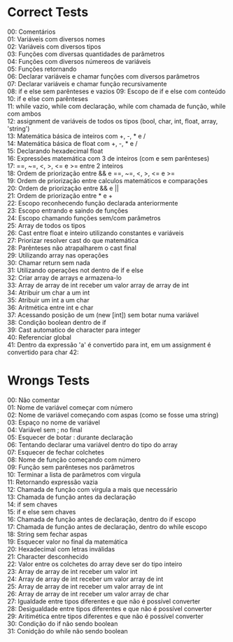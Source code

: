 # Correct Tests

00: Comentários  
01: Variáveis com diversos nomes  
02: Variáveis com diversos tipos  
03: Funções com diversas quantidades de parâmetros  
04: Funções com diversos númereos de variáveis  
05: Funções retornando  
06: Declarar variáveis e chamar funções com diversos parâmetros  
07: Declarar variáveis e chamar função recursivamente  
08: if e else sem parênteses e vazios
09: Escopo de if e else com conteúdo  
10: if e else com parênteses  
11: while vazio, while com declaração, while com chamada de função, while com ambos  
12: assignment de variáveis de todos os tipos (bool, char, int, float, array, 'string')  
13: Matemática básica de inteiros com +, -, * e /  
14: Matemática básica de float com +, -, * e /  
15: Declarando hexadecimal float  
16: Expressões matemática com 3 de inteiros (com e sem parênteses)  
17: ==, ~=, <, >, <= e >= entre 2 inteiros  
18: Ordem de priorização entre && e ==, ~=, <, >, <= e >=  
19: Ordem de priorização entre calculos matemáticos e comparações  
20: Ordem de priorização entre && e ||  
21: Ordem de priorização entre * e +  
22: Escopo reconhecendo função declarada anteriormente  
23: Escopo entrando e saindo de funções  
24: Escopo chamando funções sem/com parâmetros  
25: Array de todos os tipos  
26: Cast entre float e inteiro utilizando constantes e variáveis  
27: Priorizar resolver cast do que matemática  
28: Parênteses não atrapalharem o cast final  
29: Utilizando array nas operações  
30: Chamar return sem nada  
31: Utilizando operações not dentro de if e else  
32: Criar array de arrays e armazena-lo  
33: Array de array de int receber um valor array de array de int  
34: Atribuir um char a um int  
35: Atribuir um int a um char  
36: Aritmética entre int e char  
37: Acessando posição de um (new [int]) sem botar numa variável  
38: Condição boolean dentro de if  
39: Cast automatico de character para integer  
40: Referenciar global  
41: Dentro da expressão 'a' é convertido para int, em um assignment é convertido para char
42: 

# Wrongs Tests

00: Não comentar  
01: Nome de variável começar com número  
02: Nome de variável começando com aspas (como se fosse uma string)  
03: Espaço no nome de variável  
04: Variável sem ; no final  
05: Esquecer de botar : durante declaração  
06: Tentando declarar uma variável dentro do tipo do array  
07: Esquecer de fechar colchetes  
08: Nome de função começando com número  
09: Função sem parênteses nos parâmetros  
10: Terminar a lista de parâmetros com virgula  
11: Retornando expressão vazia  
12: Chamada de função com virgula a mais que necessário  
13: Chamada de função antes da declaração  
14: if sem chaves  
15: if e else sem chaves  
16: Chamada de função antes de declaração, dentro do if escopo  
17: Chamada de função antes de declaração, dentro do while escopo  
18: String sem fechar aspas  
19: Esquecer valor no final da matemática  
20: Hexadecimal com letras inválidas  
21: Character desconhecido  
22: Valor entre os colchetes do array deve ser do tipo inteiro  
23: Array de array de int receber um valor int  
24: Array de array de int receber um valor array de int  
25: Array de array de int receber um valor array de int  
26: Array de array de int receber um valor array de char  
27: Igualdade entre tipos diferentes e que não é possível converter  
28: Desigualdade entre tipos diferentes e que não é possível converter  
29: Aritimética entre tipos diferentes e que não é possível converter  
30: Condição do if não sendo boolean  
31: Conidção do while não sendo boolean  
